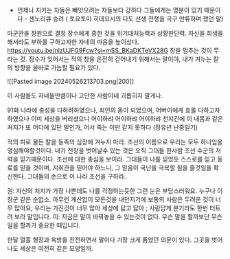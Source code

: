 - 언제나 지키는 자들은 빼앗으려는 자들보다 강하다 그들에게는 명분이 있기 때문이다 - 센노리큐 승려 ( 토요토미 히데요시의 다도 선생  전쟁을 극구 만류하며 했던 말)

마군관을 장원으로 결정
장수에게 중한 것을 위기대처능력과 상황판단력. 자신을 희생을 해서라도 부하를 구하고자한 자네의 마음을 높이샀다.
https://youtu.be/nlzUJFG9Fcw?si=mSS_BKaDKTeVX28G
창을 멈추는 것이 무라는 것. 장수가 잊어서는 적의 창을 온전히 걷어내기 위해서는 말이야, 내가 겨누는 칼의 방향을 올바로 가늠할 필요가 있다.


![[Pasted image 20240526213703.png|200]]


이 사람들도 자네들만큼이나 고단한 사람이네 괴롭히지 말게나.

91화
나라에 충성을 다하려하였으나, 죄인의 몸이 되었으며, 어버이에게 효를 다하고자 하였으나 이미 세상을 버리셨으니 어이하랴 어이하랴 어이하랴
천지간에 이 내몸과 같은 처지가 또 어디에 있단 말인가, 어서 죽는 이만 같지 못하다 (정유년 난중일기)


적의 피로 물든 칼을 동족의 심장에 겨누지 마라. 조선의 이름으로 우리는 모두 하나임을 명심해야할것이다. 내가 전장을 벗어날수 있는 것은 오직 그대들 한사람 조선 수군의 저력을 믿기때문이다. 조선에 대한 충심을 보이라. 그대들이 나를 믿었듯 스스로를 믿고 동료를 믿을 것이며, 지휘관을 믿어야 하느니, 그 믿음이 국난을 극복할 힘을 줄것임을 확신한다. 그대들의 손으로 이 나라 조선을 구하라.

권: 자신의 처지가 가장 나쁜데도 나를 걱정하는듯한 그런 눈은 부담스러워요. 누구나 이장군 같은 순없소. 아무런 계산없이 모든것을 내던지기에 보통의 사람은 두려운 것이 너무 많아요; 우리는 가진것이 너무 많아 세상에 닳고 닳아 ; 사람답게 분기라도 한번 터트려 보라 말입니다. 
이: 지금은 말이 바꿔놓을 수 있는것이 없다. 무슨 말을 할까보단 무슨 일을 할까가 중요한 때입니다.

한달 열흘 형장과 옥방을 전전하면서 말이다 가장 크게 품었던 의문이 있다. 그곳을 벗어나도 세상은 여전히 같은 모양일까. 